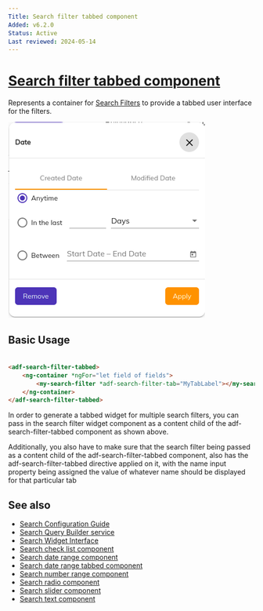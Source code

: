 ```yaml
---
Title: Search filter tabbed component
Added: v6.2.0
Status: Active
Last reviewed: 2024-05-14
---
```


# [Search filter tabbed component](../../../lib/content-services/src/lib/search/components/search-filter-tabbed/search-filter-tabbed.component.ts "Defined in search-filter-tabbed.component.ts")

Represents a container for [Search Filters](search-filter.component.md) to provide a tabbed user interface for the filters.

![Search Filter Tabbed Widget](../../docassets/images/search-filter-tabbed.png)

## Basic Usage

```html

<adf-search-filter-tabbed>
    <ng-container *ngFor="let field of fields">
        <my-search-filter *adf-search-filter-tab="MyTabLabel"></my-search-filter>
    </ng-container>
</adf-search-filter-tabbed>
```

In order to generate a tabbed widget for multiple search filters, you can pass in the search filter widget component as a content child of the adf-search-filter-tabbed component as shown above.

Additionally, you also have to make sure that the search filter being passed as a content child of the adf-search-filter-tabbed component, also has the adf-search-filter-tabbed directive applied on it,
with the name input property being assigned the value of whatever name should be displayed for that particular tab

## See also

- [Search Configuration Guide](../../user-guide/search-configuration-guide.md)
- [Search Query Builder service](../services/search-query-builder.service.md)
- [Search Widget Interface](../interfaces/search-widget.interface.md)
- [Search check list component](search-check-list.component.md)
- [Search date range component](search-date-range.component.md)
- [Search date range tabbed component](search-date-range-tabbed.component.md)
- [Search number range component](search-number-range.component.md)
- [Search radio component](search-radio.component.md)
- [Search slider component](search-slider.component.md)
- [Search text component](search-text.component.md)
